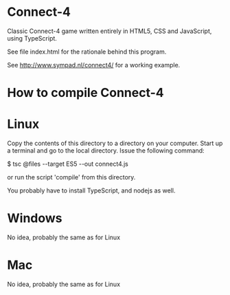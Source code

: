 Connect-4
=========

Classic Connect-4 game written entirely in HTML5, CSS and JavaScript, using TypeScript.  

See file index.html for the rationale behind this program.

See http://www.sympad.nl/connect4/ for a working example.

How to compile Connect-4
========================

Linux
=====
Copy the contents of this directory to a directory on your computer. Start up a terminal and go to the local directory. Issue the following command:

$ tsc @files --target ES5 --out connect4.js

or run the script 'compile' from this directory.

You probably have to install TypeScript, and nodejs as well.


Windows
=======
No idea, probably the same as for Linux


Mac
===
No idea, probably the same as for Linux


